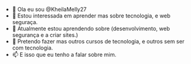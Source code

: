 - 👋 Ola eu sou @KheilaMelly27
- 👀 Estou interessada em aprender mas sobre tecnologia, e web seguraça.
- 🌱 Atualmente estou aprendendo sobre (desenvolvimento, web segurança e a criar sites.)
- 💞️ Pretendo fazer mas outros cursos de tecnologia, e outros sem ser com tecnologia.
- 📫 E isso que eu tenho a falar sobre mim.
